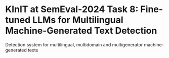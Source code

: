 # KInIT at SemEval-2024 Task 8: Fine-tuned LLMs for Multilingual Machine-Generated Text Detection
Detection system for multilingual, multidomain and multigenerator machine-generated texts
